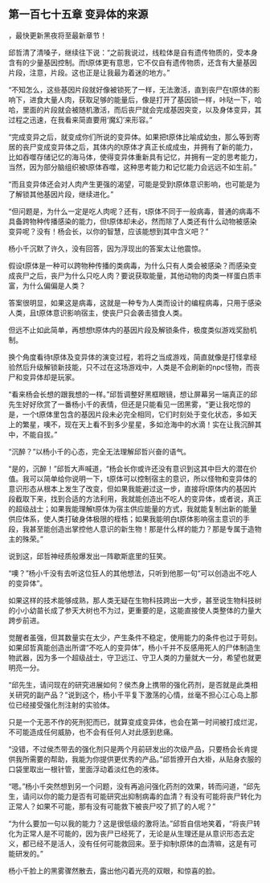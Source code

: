 ## 第一百七十五章 变异体的来源
，最快更新黑夜将至最新章节！

邱哲清了清嗓子，继续往下说：“之前我说过，线粒体是自有遗传物质的，受本身含有的少量基因控制。而t原体更有意思，它不仅自有遗传物质，还含有大量基因片段，注意，片段。这也正是让我最为着迷的地方。”

“不知怎么，这些基因片段就好像被锁死了一样，无法激活，直到丧尸在t原体的影响下，进食大量人肉，获取足够的能量后，像是打开了基因锁一样，咔哒一下，哈哈，里面的片段就会被随机激活，而后丧尸就会完成基因突变，以及身体变异，其过程之迅速，在我看来简直要用‘魔幻’来形容。”

“完成变异之后，就变成你们所说的变异体。如果把t原体比喻成幼虫，那么等到寄居的丧尸变成变异体之后，其体内的t原体才真正长成成虫，并拥有了新的能力，比如吞噬存储记忆的海马体，使得变异体重新具有记忆，并拥有一定的思考能力，当然，因为部分脑组织被t原体吞噬，这种思考能力和记忆能力会远远不如生前。”

“而且变异体还会对人肉产生更强的渴望，可能是受到t原体意识影响，也可能是为了解锁其他基因片段，继续进化。”

“但问题是，为什么一定是吃人肉呢？还有，t原体不同于一般病毒，普通的病毒不具备跨物种传播感染的能力，但t原体却未必，然而除了人类还有什么动物被感染变异呢？没有！杨会长，以你的智慧，应该能想到其中含义吧？”

杨小千沉默了许久，没有回答，因为浮现出的答案太让他震惊。

假设t原体是一种可以跨物种传播的类病毒，为什么只有人类会被感染？而感染变成丧尸之后，丧尸为什么只吃人肉？要说获取能量，其他动物的肉类一样蛋白质丰富，为什么偏偏是人类？

答案很明显，如果这是病毒，这就是一种专为人类而设计的编程病毒，只用于感染人类，且t原体意识影响宿主，使丧尸只会袭击猎食人类。

但远不止如此简单，再想想t原体内的基因片段及解锁条件，极度类似游戏奖励机制。

换个角度看待t原体及变异体的演变过程，若将之当成游戏，简直就像是打怪拿经验然后升级解锁新技能，只不过在这场游戏中，人类是不会刷新的npc怪物，而丧尸和变异体却是玩家。

“看来杨会长想的跟我想的一样。”邱哲调整好黑框眼镜，想让屏幕另一端真正的邱先生好好欣赏了一番杨小千的表情，但还是只能看见一团黑雾，“更让我吃惊的是，一个t原体里包含的基因片段未必完全相同，它们时刻处于变化状态，多如天上的繁星，噢不，现在天上看不到多少星星，多如沧海中的水滴！实在让我沉醉其中，不能自拔。”

“沉醉？”以杨小千的心态，完全无法理解邱哲兴奋的语气。

“是的，沉醉！”邱哲大声喊道，“杨会长你或许还没有意识到这其中巨大的潜在价值。我可以简单给你说明一下，t原体可以控制宿主的意识，所以怪物和变异体的意识形态从根本上发生了改变，但如果我能避过这一步，直接将t原体内的基因片段截取下来，找到合适的方法利用，我就能创造出不吃人的变异体，或者说，真正的超级战士；如果我能理解t原体为宿主供应能量的方式，我就能复制出新的能量供应体系，使人类打破身体极限的桎梏；如果我能明白t原体影响宿主意识的手段，我甚至能创造出掌控他人意识的新生物！那是什么样的能力？那是专属于造物主的殊荣。”

说到这，邱哲神经质般爆发出一阵歇斯底里的狂笑。

“噢？”杨小千没有去听这位狂人的其他想法，只听到他那一句“可以创造出不吃人的变异体”。

如果这样的技术能够成熟，那人类无疑在生物科技跨出一大步，甚至说生物科技树的小小幼苗长成了参天大树也不为过，更重要的是，这能直接使人类整体的力量大跨步前进。

觉醒者虽强，但其数量实在太少，产生条件不稳定，使用能力的条件也过于苛刻。如果邱哲真能创造出所谓“不吃人的变异体”，杨小千并不反感用死人的尸体制造生物武器，因为多一个超级战士，守卫远江、守卫人类的力量就大一分，希望也就更明亮一分。

“邱先生，请问现在的研究进展如何？侯杰身上携带的强化药剂，是否就是此类相关研究的副产品？”说到这个，杨小千平复下激荡的心情，丝毫不担心江心岛上那位已经接受强化剂注射的实验体。

只是一个无恶不作的死刑犯而已，就算变成变异体，也会在第一时间被打成烂泥，不可能造成任何威胁，也不会有任何人对此感到悲痛。

“没错，不过侯杰带去的强化剂只是两个月前研发出的次级产品，只要杨会长肯提供我所需要的帮助，我能为你提供更优秀的产品。”邱哲撩开白大褂，从贴身衣服的口袋里取出一根针管，里面浮动着淡红色的液体。

“嗯。”杨小千突然想到另一个问题，没有再追问强化药剂的效果，转而问道，“邱先生，请问以你的能力是否有可能研究出抑制病毒的血清？有没有可能将丧尸转化为正常人？如果不可能，那有没有可能救下被丧尸咬了抓了的人呢？”

“为什么要加一句以我的能力？这是很低级的激将法。”邱哲自信地笑着，“将丧尸转化为正常人是不可能的，因为丧尸已经死了，无论是从生理还是从意识形态去定义，都已经不是活人，没有任何可能救回来。至于抑制t原体的血清嘛，这是有可能研发的。”

杨小千脸上的黑雾骤然散去，露出他闪着光亮的双眼，和惊喜的脸。


